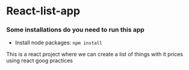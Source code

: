 # React-list-app

### Some installations do you need to run this app 
 - Install node packages: `npm install`  

This is a react project where we can create a list of things with it prices using react goog practices
